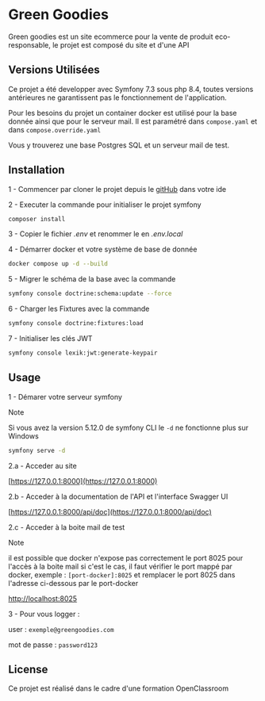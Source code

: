 Green Goodies
==========

Green goodies est un site ecommerce pour la vente de produit eco-responsable, le projet est composé du site et d'une API

## Versions Utilisées

Ce projet a été developper avec Symfony 7.3 sous php 8.4,
toutes versions antérieures ne garantissent pas le fonctionnement de l'application.

Pour les besoins du projet un container docker est utilisé pour la base donnée ainsi que pour le serveur mail.
Il est paramétré dans `compose.yaml` et dans `compose.override.yaml`

Vous y trouverez une base Postgres SQL et un serveur mail de test.

## Installation

1 - Commencer par cloner le projet depuis le [gitHub](https://github.com/AD2210/Green-Googies) dans votre ide

2 - Executer la commande pour initialiser le projet symfony

```bash
composer install
```

3 - Copier le fichier _.env_ et renommer le en _.env.local_

4 - Démarrer docker et votre système de base de donnée

```bash
docker compose up -d --build
```

5 - Migrer le schéma de la base avec la commande

```bash
symfony console doctrine:schema:update --force
```

6 - Charger les Fixtures avec la commande

```bash
symfony console doctrine:fixtures:load 
```

7 - Initialiser les clés JWT

```bash
symfony console lexik:jwt:generate-keypair
```

## Usage

1 - Démarer votre serveur symfony

> [!NOTE]
> Si vous avez la version 5.12.0 de symfony CLI le `-d` ne fonctionne plus sur Windows

```bash
symfony serve -d
```

2.a - Acceder au site

[https://127.0.0.1:8000](https://127.0.0.1:8000)

2.b - Acceder à la documentation de l'API et l'interface Swagger UI

[https://127.0.0.1:8000/api/doc](https://127.0.0.1:8000/api/doc)

2.c - Acceder à la boite mail de test

> [!NOTE]
> il est possible que docker n'expose pas correctement le port 8025 pour l'accès à la boite mail
> si c'est le cas, il faut vérifier le port mappé par docker, exemple : `[port-docker]:8025`
> et remplacer le port 8025 dans l'adresse ci-dessous par le port-docker

[http://localhost:8025](http://localhost:8025)

3 - Pour vous logger :

user : `exemple@greengoodies.com`

mot de passe : `password123`

## License

Ce projet est réalisé dans le cadre d'une formation OpenClassroom
